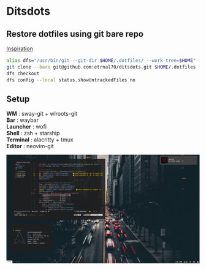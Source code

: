 # Ditsdots

## Restore dotfiles using git bare repo

[Inspiration](https://harfangk.github.io/2016/09/18/manage-dotfiles-with-a-git-bare-repository.html)

```bash
alias dfs="/usr/bin/git --git-dir $HOME/.dotfiles/ --work-tree=$HOME"  
git clone --bare git@github.com:etrnal70/ditsdots.git $HOME/.dotfiles  
dfs checkout  
dfs config --local status.showUntrackedFiles no  
```

## Setup

**WM** : sway-git + wlroots-git  
**Bar** : waybar  
**Launcher** : wofi  
**Shell** : zsh + starship  
**Terminal** : alacritty + tmux  
**Editor** : neovim-git  

![Desktop](https://github.com/etrnal70/ditsdots/blob/master/pic.png)
